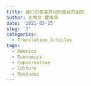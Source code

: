 ```yaml
---
title: 我们仍在受劳动价值论的困扰
author: 史蒂文·霍维茨
date: '2021-03-15'
slug: '3'
categories:
  - Translation Articles
tags:
  - America
  - Economics
  - Conservative
  - Culture
  - Business
---
```

